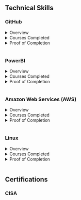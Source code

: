 <h2>Technical Skills</h2>
<h3>GitHub</h3>
<details>
<summary>Overview</summary>
 
 
 <ul>
  <li>Gained familiarity with process of creating and contributing to an open source coding project</li>
  <li>Practiced transferring previously learned coding skills to GitHub pages using Markdown</li>
  <li>Gathered understanding of implementing and editing distinct versions of a project</li>
 </ul>

</details>
<details>
<summary>Courses Completed</summary>
 
 <ol>
 <li>Introduction to GitHub</li>
 <li>Communicate doing Markdown</li>
 <li>Introduction to HTML</li>
 <li>GitHub Pages</li>
 <li>Managing merge conflicts</li>
 <li>Community Starter Kit</li>
 <li>Uploading your project to GitHub</li>
 <li>Getting started with GitHub apps</li>
 <li>Migrating your repository to GitHub</li>
 <li>Reviewing Pull Requests</li>
 <li>Securing your workflows</li>
 <li>Create a release based workflow</li>
 </ol>

</details>
<details>
<summary>Proof of Completion</summary>

<img src="https://user-images.githubusercontent.com/46510959/51403182-4789ff00-1b15-11e9-8801-0c15de69bf5e.PNG">

<img src="https://user-images.githubusercontent.com/46510959/51403283-a0f22e00-1b15-11e9-989f-8fb7b7cb564c.PNG">

</details>

<br> 

<h3>PowerBI</h3>
<details>
<summary>Overview</summary>
 
 
 <ul>
  <li>Practiced importing and manipulating datasets from a variety of sources with Power BI desktop</li>
  <li>Used and manipulated various data visualization displays</li>
  <li>Gathered understanding of implementing and editing distinct versions of a project</li>
 </ul>

</details>
<details>
<summary>Courses Completed</summary>
 
 <ol>
 <li>Power BI Desktop Data Transformations</li>
 <li>Power BI Desktop Modelling</li>
 <li>Power BI Desktop Visualization</li>
 <li>Power BI Service</li>
 <li>Working with Excel</li>
 <li>Direct Connectivity</li>
 <li>Developer API</li>
 <li>Mobile App</li>
 </ol>

</details>
<details>
<summary>Proof of Completion</summary>

<img src="https://user-images.githubusercontent.com/46510959/54401971-14d53080-4698-11e9-919a-80c75934fb02.PNG">
<img src="https://user-images.githubusercontent.com/46510959/54401983-261e3d00-4698-11e9-84e6-4669935b14d3.PNG">
<img src="https://user-images.githubusercontent.com/46510959/54401987-29b1c400-4698-11e9-9166-9048369f926c.PNG">
<img src="https://user-images.githubusercontent.com/46510959/54855588-f806b180-4cc4-11e9-8bd0-6dec527bf62e.PNG">
<img src="https://user-images.githubusercontent.com/46510959/54855593-fc32cf00-4cc4-11e9-9553-de930780f5e4.PNG">
<img src="https://user-images.githubusercontent.com/46510959/54855598-00f78300-4cc5-11e9-93ee-e1d797bab1eb.PNG">
<img src="https://user-images.githubusercontent.com/46510959/54855734-8c711400-4cc5-11e9-9641-1ee0092bbeae.PNG">
<img src="https://user-images.githubusercontent.com/46510959/54855739-8ed36e00-4cc5-11e9-8085-2df18be24696.PNG">
<img src="https://user-images.githubusercontent.com/46510959/54855744-909d3180-4cc5-11e9-91d1-a3f52fd06ec1.PNG">

</details>
<br>

<h3>Amazon Web Services (AWS)</h3>
<details>
<summary>Overview</summary>
 
 
 <ul>
  <li>Learned deeper insight into the functionalities offered by cloud computing</li>
  <li>Gained understanding of the purposes of each individual AWS resource</li>
  <li>Practiced working hands on with the various services offered by AWS</li>
 </ul>

</details>
<details>
<summary>Courses Completed</summary>
 
 <ol>
 <li>Course Introduction</li>
 <li>AWS Essentials You Need to Know</li>
 <li>Managing AWS Access with Users, Groups, and Roles</li>
 <li>Networking Services and Connectivity</li>
 <li>Compute Services</li>
 <li>Storage Services</li>
 <li>Database Services</li>
 <li>Monitoring, Alerts, and Notifications</li>
 <li>Load Balancing, Elasticity, and Scalability</li>
 <li>Serverless Compute</li>
 <li>Course Summary and Conclusion</li>

 </ol>

</details>
<details>
<summary>Proof of Completion</summary>

<img src="https://user-images.githubusercontent.com/46510959/53643906-ecaaf380-3bfa-11e9-86d6-f6847686f238.PNG">

</details>

<br> 

<h3>Linux</h3>
<details>
<summary>Overview</summary>
 
 
 <ul>
  <li>Gained understanding of Linux command line operation and syntax</li>
  <li>Practiced navigating directories and file structures</li>
  <li>Gathered familiarity with Linux security features and file permissions</li>
 </ul>

</details>
<details>
<summary>Courses Completed</summary>
 
 <ol>
 <li>The Linux Community and a Career in Open Source</li>
 <li>Finding Your Way on a Linux System</li>
 <li>The Power of the Command Line</li>
 <li>The Linux Operating System</li>
 <li>Security and File Permissions</li>

 </ol>

</details>
<details>
<summary>Proof of Completion</summary>

<img src="https://user-images.githubusercontent.com/46510959/53643906-ecaaf380-3bfa-11e9-86d6-f6847686f238.PNG">

</details>

<br> 

<h2>Certifications</h2>

<h3>CISA</h3>
